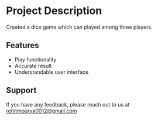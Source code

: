 # Project Description

Created a dice game which can played among three players.

## Features

- Play functionality
- Accurate result
- Understandable user interface

## Support

If you have any feedback, please reach out to us at rohitmourya0012@gmail.com
